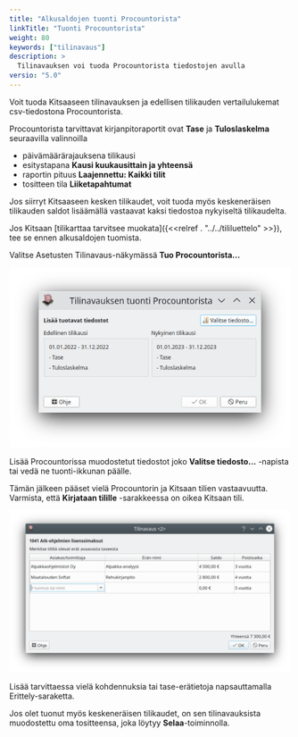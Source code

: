 ```yaml
---
title: "Alkusaldojen tuonti Procountorista"
linkTitle: "Tuonti Procountorista"
weight: 80
keywords: ["tilinavaus"]
description: >
  Tilinavauksen voi tuoda Procountorista tiedostojen avulla
versio: "5.0"
---
```


Voit tuoda Kitsaaseen tilinavauksen ja edellisen tilikauden vertailulukemat csv-tiedostona Procountorista.

Procountorista tarvittavat kirjanpitoraportit ovat **Tase** ja **Tuloslaskelma** seuraavilla valinnoilla

- päivämäärärajauksena tilikausi
- esitystapana **Kausi kuukausittain ja yhteensä**
- raportin pituus **Laajennettu: Kaikki tilit**
- tositteen tila **Liiketapahtumat**

Jos siirryt Kitsaaseen kesken tilikaudet, voit tuoda myös keskeneräisen tilikauden saldot lisäämällä vastaavat kaksi tiedostoa nykyiseltä tilikaudelta.

Jos Kitsaan [tilikarttaa tarvitsee muokata]({<<relref . "../../tililuettelo" >>}), tee se ennen alkusaldojen tuomista.

Valitse Asetusten Tilinavaus-näkymässä **Tuo Procountorista...**

![](/img/fi/asetukset/tilinavaus/procountor.png)

Lisää Procountorissa muodostetut tiedostot joko **Valitse tiedosto...** -napista tai vedä ne tuonti-ikkunan päälle.

Tämän jälkeen pääset vielä Procountorin ja Kitsaan tilien vastaavuutta. Varmista, että **Kirjataan tilille** -sarakkeessa on oikea Kitsaan tili.

![](/img/fi/asetukset/tilinavaus/erittely.png)

Lisää tarvittaessa vielä kohdennuksia tai tase-erätietoja napsauttamalla Erittely-saraketta.

Jos olet tuonut myös keskeneräisen tilikaudet, on sen tilinavauksista muodostettu oma tositteensa, joka löytyy **Selaa**-toiminnolla.
